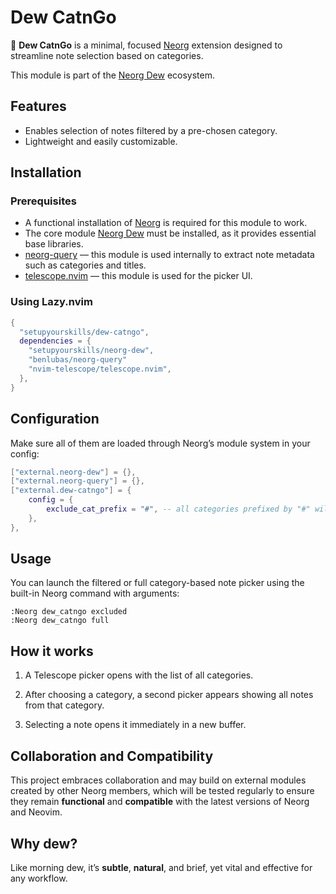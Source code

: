 # Dew CatnGo

🌿 **Dew CatnGo** is a minimal, focused [Neorg](https://github.com/nvim-neorg/neorg) extension designed to streamline note selection based on categories.

This module is part of the [Neorg Dew](https://github.com/setupyourskills/neorg-dew) ecosystem.

## Features

- Enables selection of notes filtered by a pre-chosen category.
- Lightweight and easily customizable.

## Installation

### Prerequisites

- A functional installation of [Neorg](https://github.com/nvim-neorg/neorg) is required for this module to work.
- The core module [Neorg Dew](https://github.com/setupyourskills/neorg-dew) must be installed, as it provides essential base libraries.
- [neorg-query](https://github.com/benlubas/neorg-query) — this module is used internally to extract note metadata such as categories and titles.
- [telescope.nvim](https://github.com/nvim-telescope/telescope.nvim) — this module is used for the picker UI.

### Using Lazy.nvim

```lua
{
  "setupyourskills/dew-catngo",
  dependencies = {
    "setupyourskills/neorg-dew",
    "benlubas/neorg-query"
    "nvim-telescope/telescope.nvim",
  },
}
```

## Configuration

Make sure all of them are loaded through Neorg’s module system in your config:

```lua
["external.neorg-dew"] = {},
["external.neorg-query"] = {},
["external.dew-catngo"] = {
    config = {
        exclude_cat_prefix = "#", -- all categories prefixed by "#" will be ignored
    },
},
```

## Usage

You can launch the filtered or full category-based note picker using the built-in Neorg command with arguments:

```
:Neorg dew_catngo excluded
:Neorg dew_catngo full
```

## How it works

1. A Telescope picker opens with the list of all categories.

2. After choosing a category, a second picker appears showing all notes from that category.

3. Selecting a note opens it immediately in a new buffer.

## Collaboration and Compatibility

This project embraces collaboration and may build on external modules created by other Neorg members, which will be tested regularly to ensure they remain **functional** and **compatible** with the latest versions of Neorg and Neovim.  

## Why **dew**?

Like morning dew, it’s **subtle**, **natural**, and brief, yet vital and effective for any workflow.
